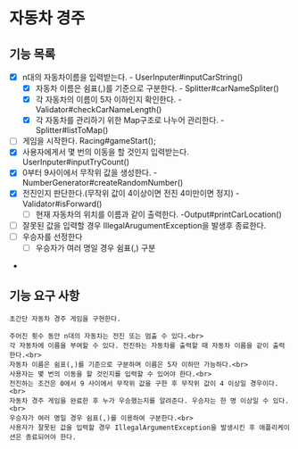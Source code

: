 # 자동차 경주

## 기능 목록

- [X] n대의 자동차이름을 입력받는다. - UserInputer#inputCarString()
    - [x] 자동차 이름은 쉼표(,)를 기준으로 구분한다. - Splitter#carNameSpliter()
    - [x] 각 자동차의 이름이 5자 이하인지 확인한다. - Validator#checkCarNameLength()
    - [x] 각 자동차를 관리하기 위한 Map구조로 나누어 관리한다. - Splitter#listToMap()
- [ ] 게임을 시작한다. Racing#gameStart();
- [x] 사용자에게서 몇 번의 이동을 할 것인지 입력받는다. UserInputer#inputTryCount()
- [x] 0부터 9사이에서 무작위 값을 생성한다. - NumberGenerator#createRandomNumber()
- [x] 전진인지 판단한다.(무작위 값이 4이상이면 전진 4미만이면 정지) - Validator#isForward()
    - [ ] 현재 자동차의 위치를 이름과 같이 출력한다. -Output#printCarLocation()
- [ ] 잘못된 값을 입력할 경우 IllegalArugumentException을 발생후 종료한다.
- [ ] 우승자를 선정한다
    - [ ] 우승자가 여러 명일 경우 쉼표(,) 구분
-

## 기능 요구 사항

    초간단 자동차 경주 게임을 구현한다.
    
    주어진 횟수 동안 n대의 자동차는 전진 또는 멈출 수 있다.<br>
    각 자동차에 이름을 부여할 수 있다. 전진하는 자동차를 출력할 때 자동차 이름을 같이 출력한다.<br>
    자동차 이름은 쉼표(,)를 기준으로 구분하며 이름은 5자 이하만 가능하다.<br>
    사용자는 몇 번의 이동을 할 것인지를 입력할 수 있어야 한다.<br>
    전진하는 조건은 0에서 9 사이에서 무작위 값을 구한 후 무작위 값이 4 이상일 경우이다.<br>
    자동차 경주 게임을 완료한 후 누가 우승했는지를 알려준다. 우승자는 한 명 이상일 수 있다.<br>
    우승자가 여러 명일 경우 쉼표(,)를 이용하여 구분한다.<br>
    사용자가 잘못된 값을 입력할 경우 IllegalArgumentException을 발생시킨 후 애플리케이션은 종료되어야 한다.